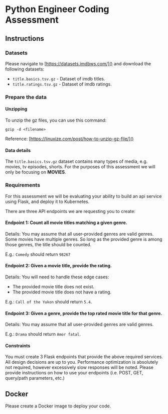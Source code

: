 # Python Engineer Coding Assessment

## Instructions

### Datasets

Please navigate to [https://datasets.imdbws.com/]() and download the following datasets:

- `title.basics.tsv.gz` - Dataset of imdb titles.
- `title.ratings.tsv.gz` - Dataset of imdb ratings.

### Prepare the data

#### Unzipping

To unzip the gz files, you can use this command:

`gzip -d <filename>`

Reference: [https://linuxize.com/post/how-to-unzip-gz-file/]()

#### Data details

The `title.basics.tsv.gz` dataset contains many types of media, e.g. movies, tv episodes, shorts. For the purposes of
this assessment we will only be focusing on **MOVIES**.

### Requirements

For this assessment we will be evaluating your ability to build an api service using Flask, and deploy it to Kubernetes.

There are three API endpoints we are requesting you to create:

#### Endpoint 1: Count all movie titles matching a given genre.

Details: You may assume that all user-provided genres are valid genres.
Some movies have multiple genres. 
So long as the provided genre is among those genres, the title should be counted.

E.g.: `Comedy` should return `98267`

#### Endpoint 2: Given a movie title, provide the rating.

Details: You will need to handle these edge cases:

- The provided movie title does not exist.
- The provided movie title does not have a rating.

E.g.: `Call of the Yukon` should return `5.4`.

#### Endpoint 3: Given a genre, provide the top rated movie title for that genre.

Details: You may assume that all user-provided genres are valid genres.

E.g.: `Drama` should return `Amor fatal`.

#### Constraints

You must create 3 Flask endpoints that provide the above required services. All design decisions are up to you.
Performance optimization is absolutely not required, however excessively slow responses will be noted. Please provide
instructions on how to use your endpoints (i.e. POST, GET, query/path parameters, etc.)

## Docker

Please create a Docker image to deploy your code.
